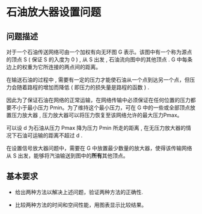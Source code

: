 # 石油放大器设置问题

## 问题描述

对于一个石油传送网络可由一个加权有向无环图 G 表示。该图中有一个称为源点的顶点 S ( 保证 S 的入度为 0 ) , 从 S 出发 , 石油流向图中的其他顶点 . G 中每条边上的权重为它所连接的两点间的距离。

在输送石油的过程中 , 需要有一定的压力才能使石油从一个点到达另一个点，但压力会随着路程的增加而降低 ( 即压力的损失量是路程的函数 ) . 

因此为了保证石油在网络的正常运输，在网络传输中必须保证在任何位置的压力都要不小于最小压力 Pmin。为了维持这个最小压力，可在 G 中的一些或全部顶点放置压力放大器 , 压力放大器可以将压力恢复至该网络允许的最大压力Pmax。

可以设 d 为石油从压力 Pmax 降为压力 Pmin 所走的距离 , 在无压力放大器的情况下石油可运输的距离不超过 d . 

在设置信号放大器问题中，需要在 G 中放置最少数量的放大器，使得该传输网络从 S 出发，能够将汽油输送到图中的**所有**其他顶点。

## 基本要求

* 给出两种方法以解决上述问题，验证两种方法的正确性.

* 比较两种方法的时间和空间性能，用图表显示比较结果。